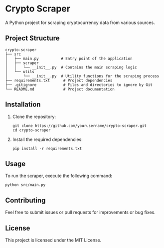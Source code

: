 # Crypto Scraper

A Python project for scraping cryptocurrency data from various sources.

## Project Structure

```
crypto-scraper
├── src
│   ├── main.py          # Entry point of the application
│   ├── scraper
│   │   └── __init__.py  # Contains the main scraping logic
│   └── utils
│       └── __init__.py  # Utility functions for the scraping process
├── requirements.txt      # Project dependencies
├── .gitignore            # Files and directories to ignore by Git
└── README.md             # Project documentation
```

## Installation

1. Clone the repository:
   ```
   git clone https://github.com/yourusername/crypto-scraper.git
   cd crypto-scraper
   ```

2. Install the required dependencies:
   ```
   pip install -r requirements.txt
   ```

## Usage

To run the scraper, execute the following command:
```
python src/main.py
```

## Contributing

Feel free to submit issues or pull requests for improvements or bug fixes.

## License

This project is licensed under the MIT License.